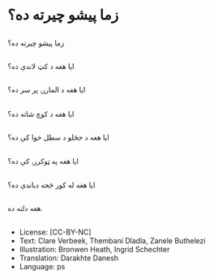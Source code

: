 # زما پیشو چیرته ده؟

##
زما پیشو چیرته ده؟

##
ایا هغه د کټ لاندې ده؟

##
ایا هغه د المارۍ پر سر ده؟

##
ایا هغه د کوچ شاته ده؟

##
ایا هغه د خځلو د سطل خوا کې ده؟

##
ایا هغه په ټوکرۍ کې ده؟

##
ایا هغه له کور څخه دباندې ده؟

##
هغه دلته ده.

##
* License: [CC-BY-NC]
* Text: Clare Verbeek, Thembani Dladla, Zanele Buthelezi
* Illustration: Bronwen Heath, Ingrid Schechter
* Translation: Darakhte Danesh
* Language: ps
